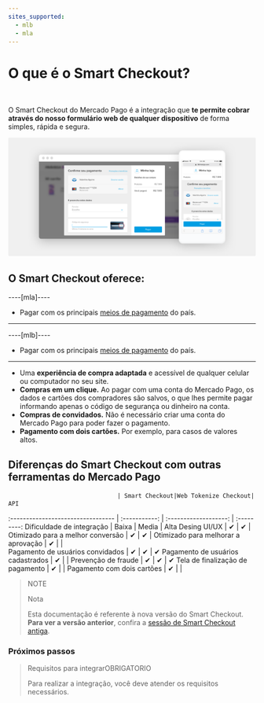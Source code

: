 ```yaml
---
sites_supported:
  - mlb
  - mla
---
```


# O que é o Smart Checkout?
<br/>

O Smart Checkout do Mercado Pago é a integração que **te permite cobrar através do nosso formulário web de qualquer dispositivo** de forma simples, rápida e segura.

![Basic-Checkout](/images/web-payment-checkout/cho-introduction-br.png)


## O Smart Checkout oferece:

----[mla]----
* Pagar com os principais  <a href="https://www.mercadopago.com.ar/ayuda/medios-de-pago-cuotas-promociones_264" target="_blank"> meios de pagamento</a> do país.
------------
----[mlb]----
* Pagar com os principais  <a href="https://www.mercadopago.com.br/ajuda/meios-de-pagamento-parcelamento_265" target="_blank"> meios de pagamento</a> do país.
------------
* Uma **experiência de compra adaptada** e acessível de qualquer celular ou computador no seu site.
* **Compras em um clique.** Ao pagar com uma conta do Mercado Pago, os dados e cartões dos compradores são salvos, o que lhes permite pagar informando apenas o código de segurança ou dinheiro na conta.
* **Compras de convidados.** Não é necessário criar uma conta do Mercado Pago para poder fazer o pagamento.
* **Pagamento com dois cartões.** Por exemplo, para casos de valores altos.	 


## Diferenças do Smart Checkout com outras ferramentas do Mercado Pago

                                   | Smart Checkout|Web Tokenize Checkout|      API
:---------------------------------  | :-----------: | :-------------------: | :---------:
Dificuldade de integração 			  	     |    Baixa    |       Media         |     Alta
Desing UI/UX 							  	           |      ✔      |         ✔           |
Otimizado para a melhor conversão	     |      ✔      |         ✔           |
Otimizado para melhorar a aprovação     |      ✔      |                     |  
Pagamento de usuários convidados    	   |      ✔      |         ✔           |      ✔
Pagamento de usuários cadastrados        |      ✔      |                     |
Prevenção de fraude               	     |      ✔      |         ✔           |      ✔
Tela de finalização de pagamento 		     |      ✔      |                     |
Pagamento com dois cartões		           |      ✔      |                     |

> NOTE
>
> Nota
>
> Esta documentação é referente à nova versão do Smart Checkout. **Para ver a versão anterior**, confira a [sessão de Smart Checkout antiga](https://www.mercadopago.com.br/developers/pt/guides/payments/web-payment-checkout/v1/introduction/).


### Próximos passos

<div>
<a href="https://www.mercadopago.com.br/developers/pt/guides/payments/web-payment-checkout/previous-requirements/" style="text-decoration:none;color:inherit">
<blockquote class="next-step-card next-step-card-left">
<p class="card-note-title">Requisitos para integrar<span class="card-status-tag card-status-tag-required">OBRIGATORIO</span></p>
 <p>Para realizar a integração, você deve atender os requisitos necessários.</p>
</blockquote>
</a>
</div>
<br/>
<br/>
<br/>
<br/>
<br/>
<br/>
<br/>
